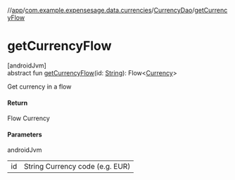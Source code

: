 //[app](../../../index.md)/[com.example.expensesage.data.currencies](../index.md)/[CurrencyDao](index.md)/[getCurrencyFlow](get-currency-flow.md)

# getCurrencyFlow

[androidJvm]\
abstract fun [getCurrencyFlow](get-currency-flow.md)(id: [String](https://kotlinlang.org/api/latest/jvm/stdlib/kotlin/-string/index.html)): Flow&lt;[Currency](../-currency/index.md)&gt;

Get currency in a flow

#### Return

Flow<Currency> Currency

#### Parameters

androidJvm

| | |
|---|---|
| id | String Currency code (e.g. EUR) |
